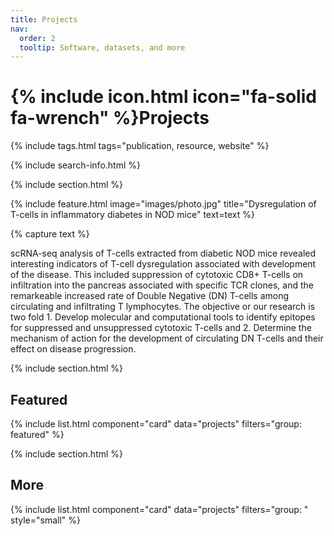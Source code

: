 ```yaml
---
title: Projects
nav:
  order: 2
  tooltip: Software, datasets, and more
---
```


# {% include icon.html icon="fa-solid fa-wrench" %}Projects

{% include tags.html tags="publication, resource, website" %}

{% include search-info.html %}

{% include section.html %}

{%
  include feature.html
  image="images/photo.jpg"
  title="Dysregulation of T-cells in inflammatory diabetes in NOD mice"
  text=text
%}

{% capture text %}

scRNA-seq analysis of T-cells extracted from diabetic NOD mice revealed interesting indicators of T-cell dysregulation associated with development of the disease. This included suppression of cytotoxic CD8+ T-cells on infiltration into the pancreas associated with specific TCR clones, and the remarkeable increased rate of Double Negative (DN) T-cells among circulating and infiltrating T lymphocytes. The objective or our research is two fold 1. Develop molecular and computational tools to identify epitopes for suppressed and unsuppressed cytotoxic T-cells and 2. Determine the mechanism of action for the development of circulating DN T-cells and their effect on disease progression.  

{% include section.html %}

## Featured

{% include list.html component="card" data="projects" filters="group: featured" %}

{% include section.html %}

## More

{% include list.html component="card" data="projects" filters="group: " style="small" %}
